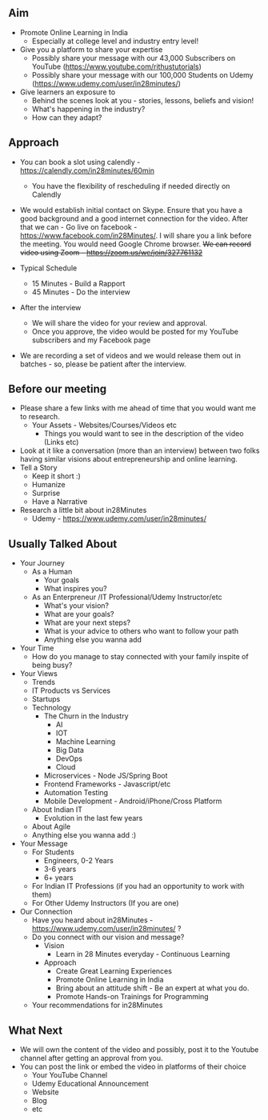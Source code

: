 ## Aim

- Promote Online Learning in India
	- Especially at college level and industry entry level!
- Give you a platform to share your expertise
	- Possibly share your message with our 43,000 Subscribers on YouTube (https://www.youtube.com/rithustutorials)
	- Possibly share your message with our 100,000 Students on Udemy (https://www.udemy.com/user/in28minutes/)
- Give learners an exposure to 
	- Behind the scenes look at you - stories, lessons, beliefs and vision!
	- What's happening in the industry?
	- How can they adapt?

## Approach

- You can book a slot using calendly - https://calendly.com/in28minutes/60min
	- You have the flexibility of rescheduling if needed directly on Calendly
- We would establish initial contact on Skype. Ensure that you have a good background and a good internet connection for the video. After that we can 
      - Go live on facebook - https://www.facebook.com/in28Minutes/. I will share you a link before the meeting. You would need Google Chrome browser. ~~We can record video using Zoom - https://zoom.us/wc/join/327761132~~

- Typical Schedule
	- 15 Minutes - Build a Rapport
	- 45 Minutes - Do the interview
- After the interview
	- We will share the video for your review and approval.
	- Once you approve, the video would be posted for my YouTube subscribers and my Facebook page
- We are recording a set of videos and we would release them out in batches - so, please be patient after the interview.

## Before our meeting

- Please share a few links with me ahead of time that you would want me to research.
	- Your Assets - Websites/Courses/Videos etc
		- Things you would want to see in the description of the video (Links etc)
- Look at it like a conversation (more than an interview) between two folks having similar visions about entrepreneurship and online learning.
- Tell a Story
	- Keep it short :)
	- Humanize
	- Surprise
	- Have a Narrative
- Research a little bit about in28Minutes
	- Udemy - https://www.udemy.com/user/in28minutes/ 

## Usually Talked About

- Your Journey
	- As a Human
		- Your goals
		- What inspires you?
	- As an Enterpreneur /IT Professional/Udemy Instructor/etc
		- What's your vision?
		- What are your goals?
		- What are your next steps?
		- What is your advice to others who want to follow your path
		- Anything else you wanna add
- Your Time
	- How do you manage to stay connected with your family inspite of being busy?
- Your Views
	- Trends
	- IT Products vs Services
	- Startups	
	- Technology
		- The Churn in the Industry
			- AI
			- IOT
			- Machine Learning
			- Big Data
			- DevOps
			- Cloud
		- Microservices - Node JS/Spring Boot
		- Frontend Frameworks - Javascript/etc
		- Automation Testing
		- Mobile Development - Android/iPhone/Cross Platform
	- About Indian IT
		- Evolution in the last few years
	- About Agile
	- Anything else you wanna add :)
- Your Message
	- For Students
		- Engineers, 0-2 Years
		- 3-6 years
		- 6+ years
	- For Indian IT Professions (if you had an opportunity to work with them) 
	- For Other Udemy Instructors (If you are one)
- Our Connection
	- Have you heard about in28Minutes - https://www.udemy.com/user/in28minutes/ ?
	- Do you connect with our vision and message?
		- Vision
			- Learn in 28 Minutes everyday - Continuous Learning
		- Approach
			- Create Great Learning Experiences
			- Promote Online Learning in India
			- Bring about an attitude shift - Be an expert at what you do.
			- Promote Hands-on Trainings for Programming
	- Your recommendations for in28Minutes

## What Next

- We will own the content of the video and possibly, post it to the Youtube channel after getting an approval from you.
- You can post the link or embed the video in platforms of their choice 
   - Your YouTube Channel
   - Udemy Educational Announcement
   - Website
   - Blog
   - etc